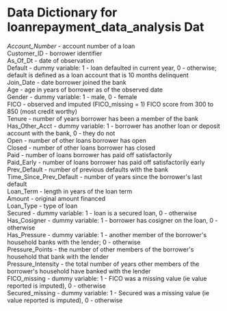 # Data Dictionary for loanrepayment_data_analysis Dat

*Account_Number* - account number of a loan<br/>
Customer_ID	- borrower identifier<br/>
As_Of_Dt	- date of observation<br/>
Default	- dummy variable: 1 - loan defaulted in current year, 0 - otherwise; default is defined as a loan account that is 10 months delinquent<br/>
Join_Date	- date borrower joined the bank<br/>
Age	- age in years of borrower as of the observed date<br/>
Gender - dummy variable: 1 - male, 0 - female<br/>
FICO - observed and imputed (FICO_missing = 1) FICO score from 300 to 850 (most credit worthy)<br/>
Tenure - number of years borrower has been a member of the bank<br/>
Has_Other_Acct - dummy variable: 1 - borrower has another loan or deposit account with the bank, 0 - they do not<br/>
Open - number of other loans borrower has open<br/>
Closed - number of other loans borrower has closed<br/>
Paid - number of loans borrower has paid off satisfactorily<br/>
Paid_Early - number of loans borrower has paid off satisfactorily	early<br/>
Prev_Default - number of previous defaults with the bank<br/>
Time_Since_Prev_Default	- number of years since the borrower's last default<br/>
Loan_Term	- length in years of the loan term<br/>
Amount - original amount financed<br/>
Loan_Type	- type of loan<br/>
Secured	- dummy variable: 1 - loan is a secured loan, 0 - otherwise<br/>
Has_Cosigner - dummy variable: 1 - borrower has cosigner on the loan, 0 - otherwise<br/>
Has_Pressure - dummy variable: 1 - another member of the borrower's household banks with the lender; 0 - otherwise<br/>
Pressure_Points	- the number of other members of the borrower's household that bank with the lender<br/>
Pressure_Intensity - the total number of years other members of the borrower's household have banked with the lender<br/>
FICO_missing - dummy variable: 1 - FICO was a missing value (ie value reported is imputed), 0 - otherwise<br/>
Secured_missing - dummy variable: 1 - Secured was a missing value (ie value reported is imputed), 0 - otherwise<br/>
